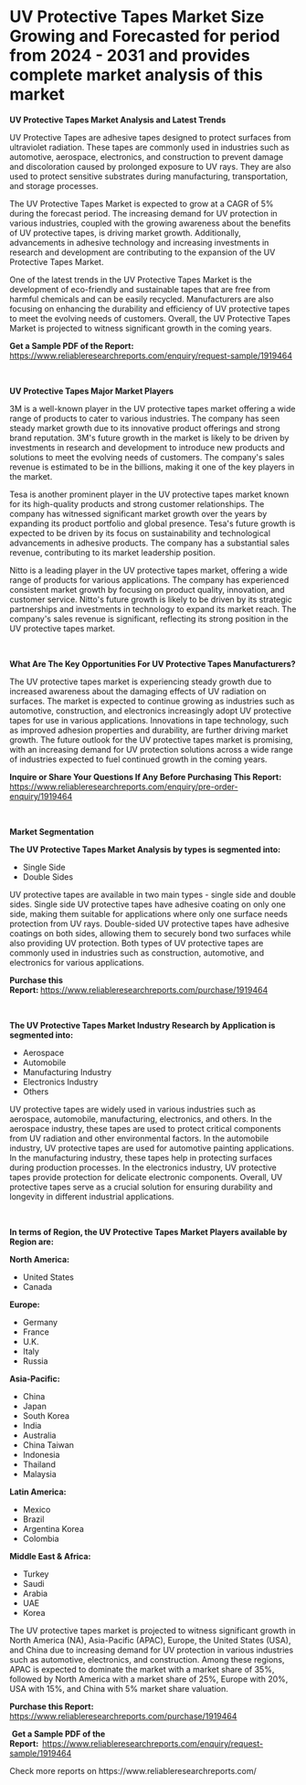 <p><h1>UV Protective Tapes Market Size Growing and Forecasted for period from 2024 - 2031 and provides complete market analysis of this market</h1></p><p><strong>UV Protective Tapes Market Analysis and Latest Trends</strong></p>
<p><p>UV Protective Tapes are adhesive tapes designed to protect surfaces from ultraviolet radiation. These tapes are commonly used in industries such as automotive, aerospace, electronics, and construction to prevent damage and discoloration caused by prolonged exposure to UV rays. They are also used to protect sensitive substrates during manufacturing, transportation, and storage processes.</p><p>The UV Protective Tapes Market is expected to grow at a CAGR of 5% during the forecast period. The increasing demand for UV protection in various industries, coupled with the growing awareness about the benefits of UV protective tapes, is driving market growth. Additionally, advancements in adhesive technology and increasing investments in research and development are contributing to the expansion of the UV Protective Tapes Market.</p><p>One of the latest trends in the UV Protective Tapes Market is the development of eco-friendly and sustainable tapes that are free from harmful chemicals and can be easily recycled. Manufacturers are also focusing on enhancing the durability and efficiency of UV protective tapes to meet the evolving needs of customers. Overall, the UV Protective Tapes Market is projected to witness significant growth in the coming years.</p></p>
<p><strong>Get a Sample PDF of the Report:&nbsp;</strong> <a href="https://www.reliableresearchreports.com/enquiry/request-sample/1919464">https://www.reliableresearchreports.com/enquiry/request-sample/1919464</a></p>
<p>&nbsp;</p>
<p><strong>UV Protective Tapes Major Market Players</strong></p>
<p><p>3M is a well-known player in the UV protective tapes market offering a wide range of products to cater to various industries. The company has seen steady market growth due to its innovative product offerings and strong brand reputation. 3M's future growth in the market is likely to be driven by investments in research and development to introduce new products and solutions to meet the evolving needs of customers. The company's sales revenue is estimated to be in the billions, making it one of the key players in the market.</p><p>Tesa is another prominent player in the UV protective tapes market known for its high-quality products and strong customer relationships. The company has witnessed significant market growth over the years by expanding its product portfolio and global presence. Tesa's future growth is expected to be driven by its focus on sustainability and technological advancements in adhesive products. The company has a substantial sales revenue, contributing to its market leadership position.</p><p>Nitto is a leading player in the UV protective tapes market, offering a wide range of products for various applications. The company has experienced consistent market growth by focusing on product quality, innovation, and customer service. Nitto's future growth is likely to be driven by its strategic partnerships and investments in technology to expand its market reach. The company's sales revenue is significant, reflecting its strong position in the UV protective tapes market.</p></p>
<p>&nbsp;</p>
<p><strong>What Are The Key Opportunities For UV Protective Tapes Manufacturers?</strong></p>
<p><p>The UV protective tapes market is experiencing steady growth due to increased awareness about the damaging effects of UV radiation on surfaces. The market is expected to continue growing as industries such as automotive, construction, and electronics increasingly adopt UV protective tapes for use in various applications. Innovations in tape technology, such as improved adhesion properties and durability, are further driving market growth. The future outlook for the UV protective tapes market is promising, with an increasing demand for UV protection solutions across a wide range of industries expected to fuel continued growth in the coming years.</p></p>
<p><strong>Inquire or Share Your Questions If Any Before Purchasing This Report:</strong> <a href="https://www.reliableresearchreports.com/enquiry/pre-order-enquiry/1919464">https://www.reliableresearchreports.com/enquiry/pre-order-enquiry/1919464</a></p>
<p>&nbsp;</p>
<p><strong>Market Segmentation</strong></p>
<p><strong>The UV Protective Tapes Market Analysis by types is segmented into:</strong></p>
<p><ul><li>Single Side</li><li>Double Sides</li></ul></p>
<p><p>UV protective tapes are available in two main types - single side and double sides. Single side UV protective tapes have adhesive coating on only one side, making them suitable for applications where only one surface needs protection from UV rays. Double-sided UV protective tapes have adhesive coatings on both sides, allowing them to securely bond two surfaces while also providing UV protection. Both types of UV protective tapes are commonly used in industries such as construction, automotive, and electronics for various applications.</p></p>
<p><strong>Purchase this Report:&nbsp;</strong><a href="https://www.reliableresearchreports.com/purchase/1919464">https://www.reliableresearchreports.com/purchase/1919464</a></p>
<p>&nbsp;</p>
<p><strong>The UV Protective Tapes Market Industry Research by Application is segmented into:</strong></p>
<p><ul><li>Aerospace</li><li>Automobile</li><li>Manufacturing Industry</li><li>Electronics Industry</li><li>Others</li></ul></p>
<p><p>UV protective tapes are widely used in various industries such as aerospace, automobile, manufacturing, electronics, and others. In the aerospace industry, these tapes are used to protect critical components from UV radiation and other environmental factors. In the automobile industry, UV protective tapes are used for automotive painting applications. In the manufacturing industry, these tapes help in protecting surfaces during production processes. In the electronics industry, UV protective tapes provide protection for delicate electronic components. Overall, UV protective tapes serve as a crucial solution for ensuring durability and longevity in different industrial applications.</p></p>
<p>&nbsp;</p>
<p><strong>In terms of Region, the UV Protective Tapes Market Players available by Region are:</strong></p>
<p>
    <p> <strong> North America: </strong>
        <ul>
            <li>United States</li>
            <li>Canada</li>
        </ul>
        </p> 
    <p> <strong> Europe: </strong>
        <ul>
            <li>Germany</li>
            <li>France</li>
            <li>U.K.</li>
            <li>Italy</li>
            <li>Russia</li>
        </ul>
        </p> 
    <p> <strong> Asia-Pacific: </strong>
        <ul>
            <li>China</li>
            <li>Japan</li>
            <li>South Korea</li>
            <li>India</li>
            <li>Australia</li>
            <li>China Taiwan</li>
            <li>Indonesia</li>
            <li>Thailand</li>
            <li>Malaysia</li>
        </ul>
        </p> 
    <p> <strong> Latin America: </strong>
        <ul>
            <li>Mexico</li>
            <li>Brazil</li>
            <li>Argentina Korea</li>
            <li>Colombia</li>
        </ul>
        </p> 
    <p> <strong> Middle East & Africa: </strong>
        <ul>
            <li>Turkey</li>
            <li>Saudi</li>
            <li>Arabia</li>
            <li>UAE</li>
            <li>Korea</li>
        </ul>
    </p>
    </p>
<p><p>The UV protective tapes market is projected to witness significant growth in North America (NA), Asia-Pacific (APAC), Europe, the United States (USA), and China due to increasing demand for UV protection in various industries such as automotive, electronics, and construction. Among these regions, APAC is expected to dominate the market with a market share of 35%, followed by North America with a market share of 25%, Europe with 20%, USA with 15%, and China with 5% market share valuation.</p></p>
<p><strong>Purchase this Report: </strong><a href="https://www.reliableresearchreports.com/purchase/1919464">https://www.reliableresearchreports.com/purchase/1919464</a></p>
<p>&nbsp;<strong>Get a Sample PDF of the Report:&nbsp;&nbsp;</strong><a href="https://www.reliableresearchreports.com/enquiry/request-sample/1919464">https://www.reliableresearchreports.com/enquiry/request-sample/1919464</a></p>
<p><strong></strong></p>
<p>Check more reports on https://www.reliableresearchreports.com/</p>